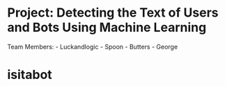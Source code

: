 # Project: Detecting the Text of Users and Bots Using Machine Learning

Team Members:
    - Luckandlogic
    - Spoon
    - Butters
    - George


# isitabot
